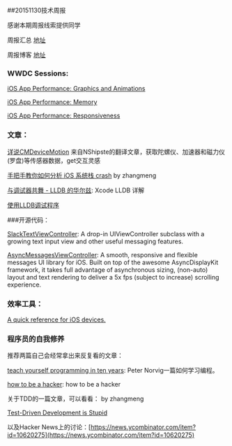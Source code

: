 ##20151130技术周报

感谢本期周报线索提供同学

周报汇总 [地址](https://github.com/BaiduHiDeviOS/iOS-Tech-Weekly)

周报博客 [地址](http://baiduhidevios.github.io/)

### WWDC Sessions:
[iOS App Performance: Graphics and Animations](https://developer.apple.com/videos/play/wwdc2012-238/)

[iOS App Performance: Memory](https://developer.apple.com/videos/play/wwdc2012-242/)

[iOS App Performance: Responsiveness](https://developer.apple.com/videos/play/wwdc2012-235/)



### 文章：
[详说CMDeviceMotion](http://www.cocoachina.com/ios/20141103/10111.html) 来自NShipste的翻译文章，获取陀螺仪、加速器和磁力仪(罗盘)等传感器数据，get交互灵感

[手把手教你如何分析 iOS 系统栈 crash](http://mp.weixin.qq.com/s?__biz=MzA3NTYzODYzMg==&mid=401345907&idx=2&sn=48a7eba21b218d8fec9dafb52b0b2b26&scene=0&key=ff7411024a07f3eb8bc0c14c5749836340744b2c4098567c144c87554887ba7c7107f1c64e7cd4261575168353bd8783) by zhangmeng

[与调试器共舞 - LLDB 的华尔兹](http://objccn.io/issue-19-2/): Xcode LLDB 详解

[使用LLDB调试程序](http://casatwy.com/shi-yong-lldbdiao-shi-cheng-xu.html)

###开源代码：

[SlackTextViewController](https://github.com/slackhq/SlackTextViewController): A drop-in UIViewController subclass with a growing text input view and other useful messaging features.

[AsyncMessagesViewController](https://github.com/nguyenhuy/AsyncMessagesViewController): A smooth, responsive and flexible messages UI library for iOS. Built on top of the awesome AsyncDisplayKit framework, it takes full advantage of asynchronous sizing, (non-auto) layout and text rendering to deliver a 5x fps (subject to increase) scrolling experience.

### 效率工具：
[A quick reference for iOS devices.](http://iosres.com/)

### 程序员的自我修养

推荐两篇自己会经常拿出来反复看的文章：

[teach yourself programming in ten years](http://norvig.com/21-days.html): Peter Norvig一篇如何学习编程。

[how to be a hacker](http://www.catb.org/esr/faqs/hacker-howto.html): how to be a hacker

关于TDD的一篇文章，可以看看： by zhangmeng

[Test-Driven Development is Stupid](http://geometrian.com/programming/tutorials/testing/test-first.php)

以及Hacker News上的讨论：[https://news.ycombinator.com/item?id=10620275](https://news.ycombinator.com/item?id=10620275)
